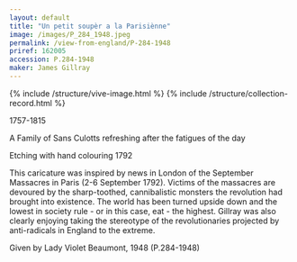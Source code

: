 ```yaml
---
layout: default
title: "Un petit soupèr a la Parisiènne"
image: /images/P_284_1948.jpeg
permalink: /view-from-england/P-284-1948
priref: 162005
accession: P.284-1948
maker: James Gillray
---
```

{% include /structure/vive-image.html %}
{% include /structure/collection-record.html %}

1757-1815

A Family of Sans Culotts refreshing after the fatigues of the day

Etching with hand colouring 1792

This caricature was inspired by news in London of the September Massacres in Paris (2-6 September 1792). Victims of the massacres are devoured by the sharp-toothed, cannibalistic monsters the revolution had brought into existence. The world has been turned upside down and the lowest in society rule - or in this case, eat - the highest. Gillray was also clearly enjoying taking the stereotype of the revolutionaries projected by anti-radicals in England to the extreme.

Given by Lady Violet Beaumont, 1948 (P.284-1948)
